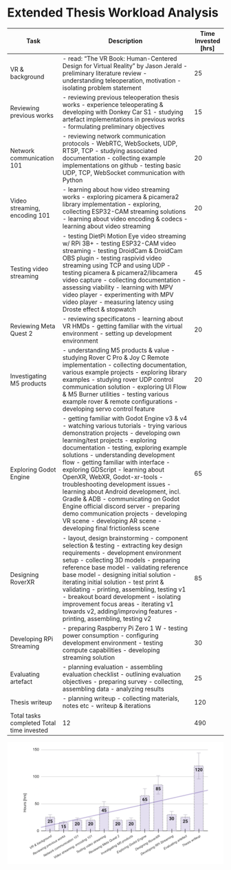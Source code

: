 # Extended Thesis Workload Analysis




|Task                                      |Description                                                                                                                                                                                                                                                                                                                                                                                                                                                                                                                                                                                                                                      |Time  Invested  [hrs]|
|------------------------------------------|-------------------------------------------------------------------------------------------------------------------------------------------------------------------------------------------------------------------------------------------------------------------------------------------------------------------------------------------------------------------------------------------------------------------------------------------------------------------------------------------------------------------------------------------------------------------------------------------------------------------------------------------------|---------------------|
|VR & background                           |- read:  “The VR Book: Human-Centered Design for Virtual Reality” by Jason Jerald - preliminary literature review - understanding teleoperation, motivation - isolating problem statement                                                                                                                                                                                                                                                                                                                                                                                                                                                        |25                   |
|Reviewing previous works                  |- reviewing previous teleoperation thesis works - experience teleoperating & developing with Donkey Car S1 - studying artefact implementations in previous works - formulating preliminary objectives                                                                                                                                                                                                                                                                                                                                                                                                                                            |15                   |
|Network communication 101                 |- reviewing network communication protocols - WebRTC, WebSockets, UDP, RTSP, TCP - studying associated documentation - collecting example implementations on github - testing basic UDP, TCP, WebSocket communication with Python                                                                                                                                                                                                                                                                                                                                                                                                                |20                   |
|Video streaming, encoding 101             |- learning about how video streaming works - exploring picamera & picamera2 library implementation - exploring, collecting ESP32-CAM streaming solutions - learning about video encoding & codecs - learning about video streaming                                                                                                                                                                                                                                                                                                                                                                                                               |20                   |
|Testing video streaming                   |- testing DietPi Motion Eye video streaming w/ RPi 3B+ - testing ESP32-CAM video streaming - testing DroidCam & DroidCam OBS plugin - testing raspivid video streaming using TCP and using UDP - testing picamera & picamera2/libcamera video capture - collecting documentation - assessing viability - learning with MPV video player - experimenting with MPV video player - measuring latency using Droste effect & stopwatch                                                                                                                                                                                                                |45                   |
|Reviewing Meta Quest 2                    |- reviewing specificatons - learning about VR HMDs - getting familiar with the virtual environment - setting up development environment                                                                                                                                                                                                                                                                                                                                                                                                                                                                                                          |20                   |
|Investigating M5 products                 |- understanding M5 products & value - studying Rover C Pro & Joy C Remote implementation - collecting documentation, various example projects - exploring library examples - studying rover UDP control communication solution - exploring UI Flow & M5 Burner utilities - testing various example rover & remote configurations - developing servo control feature                                                                                                                                                                                                                                                                              |20                   |
|Exploring Godot Engine                    |- getting familiar with Godot Engine v3 & v4 - watching various tutorials - trying various demonstration projects - developing own learning/test projects - exploring documentation - testing, exploring example solutions - understanding development flow - getting familiar with interface - exploring GDScript - learning about OpenXR, WebXR, Godot-xr-tools - troubleshooting development issues - learning about Android development, incl. Gradle & ADB - communicating on Godot Engine official discord server - preparing demo communication projects - developing VR scene - developing AR scene - developing final frictionless scene|65                   |
|Designing RoverXR                         |- layout, design brainstorming - component selection & testing - extracting key design requirements - development environment setup - collecting 3D models - preparing reference base model - validating reference base model - designing initial solution - iterating initial solution - test print & validating - printing, assembling, testing v1 - breakout board development - isolating improvement focus areas - iterating v1 towards v2, adding/improving features - printing, assembling, testing v2                                                                                                                                    |85                   |
|Developing RPi Streaming                  |- preparing Raspberry Pi Zero 1 W - testing power consumption - configuring development environment - testing compute capabilities - developing streaming solution                                                                                                                                                                                                                                                                                                                                                                                                                                                                               |30                   |
|Evaluating artefact                       |- planning evaluation - assembling evaluation checklist - outlining evaluation objectives - preparing survey - collecting, assembling data - analyzing results                                                                                                                                                                                                                                                                                                                                                                                                                                                                                   |25                   |
|Thesis writeup                            |- planning writeup - collecting materials, notes etc - writeup & iterations                                                                                                                                                                                                                                                                                                                                                                                                                                                                                                                                                                      |120                  |
|Total tasks completed  Total time invested|12                                                                                                                                                                                                                                                                                                                                                                                                                                                                                                                                                                                                                                               |490                  |


![graphic](./workload_figure.svg)